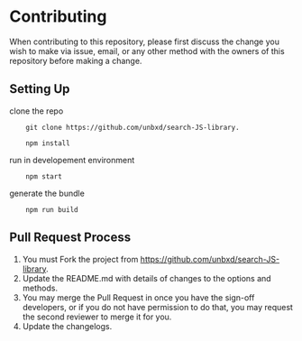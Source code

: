 # Contributing

When contributing to this repository, please first discuss the change you wish to make via issue,
email, or any other method with the owners of this repository before making a change. 

## Setting Up

clone the repo
```shell
    git clone https://github.com/unbxd/search-JS-library.
```

```shell
    npm install
```
run in developement environment
```shell
    npm start
``` 
generate the bundle
```shell
    npm run build
``` 

## Pull Request Process

1. You must Fork the project from https://github.com/unbxd/search-JS-library.
2. Update the README.md with details of changes to the options and methods.
3. You may merge the Pull Request in once you have the sign-off developers, or if you 
   do not have permission to do that, you may request the second reviewer to merge it for you.
4. Update the changelogs.
